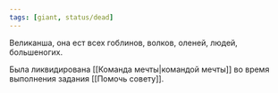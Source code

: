 ```yaml
---
tags: [giant, status/dead]
---
```


Великанша, она ест всех гоблинов, волков, оленей, людей, большеногих.

Была ликвидирована [[Команда мечты|командой мечты]] во время выполнения задания [[Помочь совету]].
